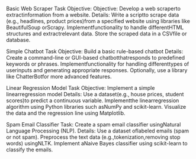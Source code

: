 Basic Web Scraper Task Objective:
Objective:
Develop a web scraperto extractinformation from a website.
Details:
Write a scriptto scrape data (e.g., headlines, product prices)from
a specified website using libraries like BeautifulSoup orScrapy.
Implementfunctionality to handle differentHTML structures and
extractrelevant data.
Store the scraped data in a CSVfile or database.

Simple Chatbot Task Objective:
Build a basic rule-based chatbot
Details:
Create a command-line or GUI-based chatbotthatresponds to
predefined keywords or phrases.
Implementfunctionality for handling differenttypes of userinputs
and generating appropriate responses.
Optionally, use a library like ChatterBotfor more advanced
features.

Linear Regression Model Task Objective:
Implement a simple linearregression model
Details:
Use a dataset(e.g., house prices, student scores)to predict a
continuous variable.
Implementthe linearregression algorithm using Python libraries
such asNumPy and scikit-learn.
Visualize the data and the regression line using Matplotlib.

Spam Email Classifier Task:
Create a spam email classifier usingNatural Language Processing
(NLP).
Details:
Use a dataset oflabeled emails (spam or not spam).
Preprocess the text data (e.g.,tokenization,removing stop words)
usingNLTK.
Implement aNaive Bayes classifier using scikit-learn to classify the
emails.
